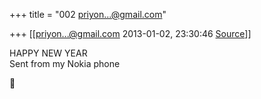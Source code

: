 +++
title = "002 priyon...@gmail.com"

+++
[[priyon...@gmail.com	2013-01-02, 23:30:46 [Source](https://groups.google.com/g/bvparishat/c/tVdxqwh2kk4)]]



HAPPY NEW YEAR  
Sent from my Nokia phone  



